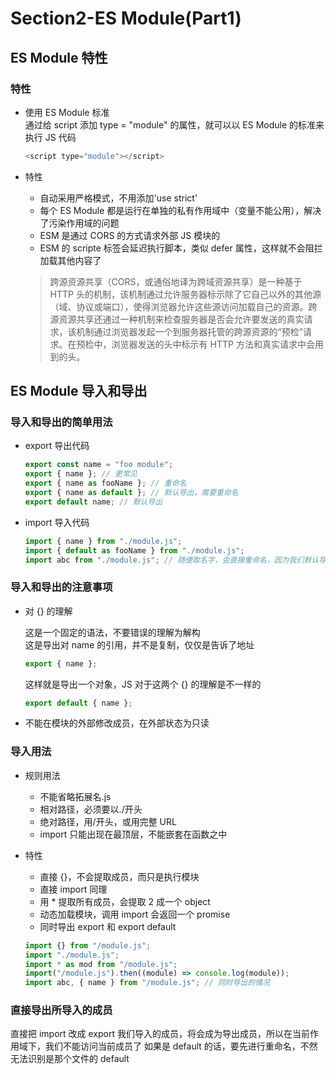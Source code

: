 # Section2-ES Module(Part1)

## ES Module 特性

### 特性

- 使用 ES Module 标准  
  通过给 script 添加 type = "module" 的属性，就可以以 ES Module 的标准来执行 JS 代码

  ```js
  <script type="module"></script>
  ```

- 特性

  - 自动采用严格模式，不用添加'use strict'
  - 每个 ES Module 都是运行在单独的私有作用域中（变量不能公用），解决了污染作用域的问题
  - ESM 是通过 CORS 的方式请求外部 JS 模块的
  - ESM 的 scripte 标签会延迟执行脚本，类似 defer 属性，这样就不会阻拦加载其他内容了

  > 跨源资源共享（CORS，或通俗地译为跨域资源共享）是一种基于 HTTP 头的机制，该机制通过允许服务器标示除了它自己以外的其他源（域、协议或端口），使得浏览器允许这些源访问加载自己的资源。跨源资源共享还通过一种机制来检查服务器是否会允许要发送的真实请求，该机制通过浏览器发起一个到服务器托管的跨源资源的“预检”请求。在预检中，浏览器发送的头中标示有 HTTP 方法和真实请求中会用到的头。

## ES Module 导入和导出

### 导入和导出的简单用法

- export 导出代码

  ```js
  export const name = "foo module";
  export { name }; // 更常见
  export { name as fooName }; // 重命名
  export { name as default }; // 默认导出，需要重命名
  export default name; // 默认导出
  ```

- import 导入代码

  ```js
  import { name } from "./module.js";
  import { default as fooName } from "./module.js";
  import abc from "./module.js"; // 随便取名字，会直接重命名，因为我们默认导出了
  ```

### 导入和导出的注意事项

- 对 {} 的理解

  这是一个固定的语法，不要错误的理解为解构  
  这是导出对 name 的引用，并不是复制，仅仅是告诉了地址

  ```js
  export { name };
  ```

  这样就是导出一个对象，JS 对于这两个 {} 的理解是不一样的

  ```js
  export default { name };
  ```

- 不能在模块的外部修改成员，在外部状态为只读

### 导入用法

- 规则用法

  - 不能省略拓展名.js
  - 相对路径，必须要以./开头
  - 绝对路径，用/开头，或用完整 URL
  - import 只能出现在最顶层，不能嵌套在函数之中

- 特性

  - 直接 {}，不会提取成员，而只是执行模块
  - 直接 import 同理
  - 用 \* 提取所有成员，会提取 2 成一个 object
  - 动态加载模块，调用 import 会返回一个 promise
  - 同时导出 export 和 export default

  ```js
  import {} from "/module.js";
  import "./module.js";
  import * as mod from "/module.js";
  import("/module.js").then((module) => console.log(module));
  import abc, { name } from "/module.js"; // 同时导出的情况
  ```

### 直接导出所导入的成员

直接把 import 改成 export
我们导入的成员，将会成为导出成员，所以在当前作用域下，我们不能访问当前成员了
如果是 default 的话，要先进行重命名，不然无法识别是那个文件的 default
